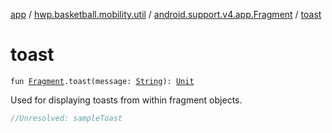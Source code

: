[app](../../index.md) / [hwp.basketball.mobility.util](../index.md) / [android.support.v4.app.Fragment](index.md) / [toast](.)

# toast

`fun `[`Fragment`](https://developer.android.com/reference/android/support/v4/app/Fragment.html)`.toast(message: `[`String`](https://kotlinlang.org/api/latest/jvm/stdlib/kotlin/-string/index.html)`): `[`Unit`](https://kotlinlang.org/api/latest/jvm/stdlib/kotlin/-unit/index.html)

Used for displaying toasts from within fragment objects.

``` kotlin
//Unresolved: sampleToast
```

